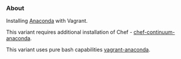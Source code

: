 ### About

Installing [Anaconda](https://www.continuum.io/downloads) with Vagrant.

This variant requires additional installation of Chef - [chef-continuum-anaconda](https://github.com/thmttch/chef-continuum-anaconda).

This variant uses pure bash capabilities [vagrant-anaconda](https://github.com/tomohiro1221/vagrant-anaconda).
